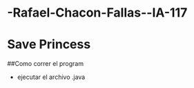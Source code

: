 # -Rafael-Chacon-Fallas--IA-117
# Save Princess
##Como correr el program
   * ejecutar el archivo .java
